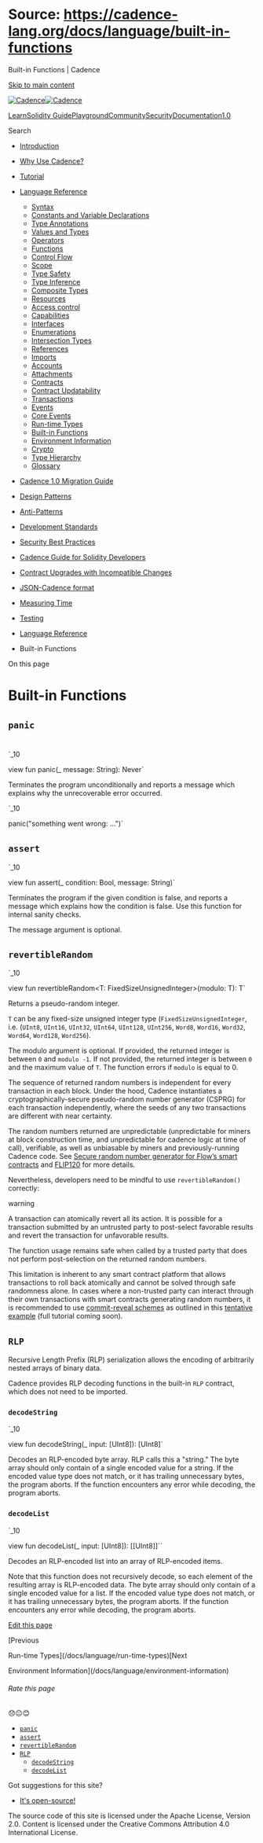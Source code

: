# Source: https://cadence-lang.org/docs/language/built-in-functions

Built-in Functions | Cadence



[Skip to main content](#__docusaurus_skipToContent_fallback)

[![Cadence](/img/logo.svg)![Cadence](/img/logo.svg)](/)

[Learn](/learn)[Solidity Guide](/docs/solidity-to-cadence)[Playground](https://play.flow.com/)[Community](/community)[Security](https://flow.com/flow-responsible-disclosure/)[Documentation](/docs/)[1.0](/docs/)

Search

* [Introduction](/docs/)
* [Why Use Cadence?](/docs/why)
* [Tutorial](/docs/tutorial/first-steps)
* [Language Reference](/docs/language/)

  + [Syntax](/docs/language/syntax)
  + [Constants and Variable Declarations](/docs/language/constants-and-variables)
  + [Type Annotations](/docs/language/type-annotations)
  + [Values and Types](/docs/language/values-and-types)
  + [Operators](/docs/language/operators)
  + [Functions](/docs/language/functions)
  + [Control Flow](/docs/language/control-flow)
  + [Scope](/docs/language/scope)
  + [Type Safety](/docs/language/type-safety)
  + [Type Inference](/docs/language/type-inference)
  + [Composite Types](/docs/language/composite-types)
  + [Resources](/docs/language/resources)
  + [Access control](/docs/language/access-control)
  + [Capabilities](/docs/language/capabilities)
  + [Interfaces](/docs/language/interfaces)
  + [Enumerations](/docs/language/enumerations)
  + [Intersection Types](/docs/language/intersection-types)
  + [References](/docs/language/references)
  + [Imports](/docs/language/imports)
  + [Accounts](/docs/language/accounts/)
  + [Attachments](/docs/language/attachments)
  + [Contracts](/docs/language/contracts)
  + [Contract Updatability](/docs/language/contract-updatability)
  + [Transactions](/docs/language/transactions)
  + [Events](/docs/language/events)
  + [Core Events](/docs/language/core-events)
  + [Run-time Types](/docs/language/run-time-types)
  + [Built-in Functions](/docs/language/built-in-functions)
  + [Environment Information](/docs/language/environment-information)
  + [Crypto](/docs/language/crypto)
  + [Type Hierarchy](/docs/language/type-hierarchy)
  + [Glossary](/docs/language/glossary)
* [Cadence 1.0 Migration Guide](/docs/cadence-migration-guide/)
* [Design Patterns](/docs/design-patterns)
* [Anti-Patterns](/docs/anti-patterns)
* [Development Standards](/docs/project-development-tips)
* [Security Best Practices](/docs/security-best-practices)
* [Cadence Guide for Solidity Developers](/docs/solidity-to-cadence)
* [Contract Upgrades with Incompatible Changes](/docs/contract-upgrades)
* [JSON-Cadence format](/docs/json-cadence-spec)
* [Measuring Time](/docs/measuring-time)
* [Testing](/docs/testing-framework)

* [Language Reference](/docs/language/)
* Built-in Functions

On this page

# Built-in Functions

## `panic`[​](#panic "Direct link to panic")

# 

`_10

view fun panic(_ message: String): Never`

Terminates the program unconditionally
and reports a message which explains why the unrecoverable error occurred.

`_10

panic("something went wrong: ...")`

## `assert`[​](#assert "Direct link to assert")

`_10

view fun assert(_ condition: Bool, message: String)`

Terminates the program if the given condition is false,
and reports a message which explains how the condition is false.
Use this function for internal sanity checks.

The message argument is optional.

## `revertibleRandom`[​](#revertiblerandom "Direct link to revertiblerandom")

`_10

view fun revertibleRandom<T: FixedSizeUnsignedInteger>(modulo: T): T`

Returns a pseudo-random integer.

`T` can be any fixed-size unsigned integer type (`FixedSizeUnsignedInteger`, i.e.
(`UInt8`, `UInt16`, `UInt32`, `UInt64`, `UInt128`, `UInt256`,
`Word8`, `Word16`, `Word32`, `Word64`, `Word128`, `Word256`).

The modulo argument is optional.
If provided, the returned integer is between `0` and `modulo -1`.
If not provided, the returned integer is between `0` and the maximum value of `T`.
The function errors if `modulo` is equal to 0.

The sequence of returned random numbers is independent for
every transaction in each block.
Under the hood, Cadence instantiates a cryptographically-secure pseudo-random number
generator (CSPRG) for each transaction independently, where the seeds of any two transactions
are different with near certainty.

The random numbers returned are unpredictable
(unpredictable for miners at block construction time,
and unpredictable for cadence logic at time of call),
verifiable, as well as unbiasable by miners and previously-running Cadence code.
See [Secure random number generator for Flow’s smart contracts](https://forum.flow.com/t/secure-random-number-generator-for-flow-s-smart-contracts/5110)
and [FLIP120](https://github.com/onflow/flips/pull/120) for more details.

Nevertheless, developers need to be mindful to use `revertibleRandom()` correctly:

warning

A transaction can atomically revert all its action.
It is possible for a transaction submitted by an untrusted party
to post-select favorable results and revert the transaction for unfavorable results.

The function usage remains safe when called by a trusted party that does not
perform post-selection on the returned random numbers.

This limitation is inherent to any smart contract platform that allows transactions to roll back atomically
and cannot be solved through safe randomness alone.
In cases where a non-trusted party can interact through their own transactions
with smart contracts generating random numbers,
it is recommended to use [commit-reveal schemes](https://github.com/onflow/flips/pull/123)
as outlined in this [tentative example](https://github.com/onflow/flips/blob/main/protocol/20230728-commit-reveal.md#tutorials-and-examples) (full tutorial coming soon).

## `RLP`[​](#rlp "Direct link to rlp")

Recursive Length Prefix (RLP) serialization allows the encoding of arbitrarily nested arrays of binary data.

Cadence provides RLP decoding functions in the built-in `RLP` contract, which does not need to be imported.

### `decodeString`[​](#decodestring "Direct link to decodestring")

`_10

view fun decodeString(_ input: [UInt8]): [UInt8]`

Decodes an RLP-encoded byte array. RLP calls this a "string."
The byte array should only contain of a single encoded value for a string.
If the encoded value type does not match, or it has trailing unnecessary bytes, the program aborts.
If the function encounters any error while decoding, the program aborts.

### `decodeList`[​](#decodelist "Direct link to decodelist")

`_10

view fun decodeList(_ input: [UInt8]): [[UInt8]]``

Decodes an RLP-encoded list into an array of RLP-encoded items.

Note that this function does not recursively decode, so each element of the resulting array is RLP-encoded data.
The byte array should only contain of a single encoded value for a list.
If the encoded value type does not match, or it has trailing unnecessary bytes, the program aborts.
If the function encounters any error while decoding, the program aborts.

[Edit this page](https://github.com/onflow/cadence-lang.org/tree/main/docs/language/built-in-functions.mdx)

[Previous

Run-time Types](/docs/language/run-time-types)[Next

Environment Information](/docs/language/environment-information)

###### Rate this page

😞😐😊

* [`panic`](#panic)
* [`assert`](#assert)
* [`revertibleRandom`](#revertiblerandom)
* [`RLP`](#rlp)
  + [`decodeString`](#decodestring)
  + [`decodeList`](#decodelist)

Got suggestions for this site?

* [It's open-source!](https://github.com/onflow/cadence-lang.org)

The source code of this site is licensed under the Apache License, Version 2.0.
Content is licensed under the Creative Commons Attribution 4.0 International License.